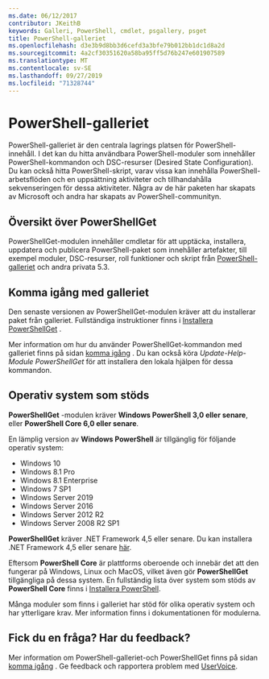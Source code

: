 ```yaml
---
ms.date: 06/12/2017
contributor: JKeithB
keywords: Galleri, PowerShell, cmdlet, psgallery, psget
title: PowerShell-galleriet
ms.openlocfilehash: d3e3b9d8bb3d6cefd3a3bfe79b012bb1dc1d8a2d
ms.sourcegitcommit: 4a2cf30351620a58ba95ff5d76b247e601907589
ms.translationtype: MT
ms.contentlocale: sv-SE
ms.lasthandoff: 09/27/2019
ms.locfileid: "71328744"
---
```

# <a name="the-powershell-gallery"></a>PowerShell-galleriet

PowerShell-galleriet är den centrala lagrings platsen för PowerShell-innehåll. I det kan du hitta användbara PowerShell-moduler som innehåller PowerShell-kommandon och DSC-resurser (Desired State Configuration).
Du kan också hitta PowerShell-skript, varav vissa kan innehålla PowerShell-arbetsflöden och en uppsättning aktiviteter och tillhandahålla sekvenseringen för dessa aktiviteter. Några av de här paketen har skapats av Microsoft och andra har skapats av PowerShell-communityn.

## <a name="powershellget-overview"></a>Översikt över PowerShellGet

PowerShellGet-modulen innehåller cmdletar för att upptäcka, installera, uppdatera och publicera PowerShell-paket som innehåller artefakter, till exempel moduler, DSC-resurser, roll funktioner och skript från [PowerShell-galleriet](https://www.PowerShellGallery.com) och andra privata 5.3.

## <a name="getting-started-with-the-gallery"></a>Komma igång med galleriet

Den senaste versionen av PowerShellGet-modulen kräver att du installerar paket från galleriet.
Fullständiga instruktioner finns i [Installera PowerShellGet](installing-psget.md) .

Mer information om hur du använder PowerShellGet-kommandon med galleriet finns på sidan [komma igång](getting-started.md) . Du kan också köra *Update-Help-Module PowerShellGet* för att installera den lokala hjälpen för dessa kommandon.

## <a name="supported-operating-systems"></a>Operativ system som stöds

**PowerShellGet** -modulen kräver **Windows PowerShell 3,0 eller senare**, eller **PowerShell Core 6,0 eller senare**.

En lämplig version av **Windows PowerShell** är tillgänglig för följande operativ system:

- Windows 10
- Windows 8.1 Pro
- Windows 8.1 Enterprise
- Windows 7 SP1
- Windows Server 2019
- Windows Server 2016
- Windows Server 2012 R2
- Windows Server 2008 R2 SP1

**PowerShellGet** kräver .NET Framework 4,5 eller senare. Du kan installera .NET Framework 4,5 eller senare [här](https://msdn.microsoft.com/library/5a4x27ek.aspx).

Eftersom **PowerShell Core** är plattforms oberoende och innebär det att den fungerar på Windows, Linux och MacOS, vilket även gör **PowerShellGet** tillgängliga på dessa system. En fullständig lista över system som stöds av **PowerShell Core** finns i [Installera PowerShell](/powershell/scripting/setup/installing-powershell).

Många moduler som finns i galleriet har stöd för olika operativ system och har ytterligare krav. Mer information finns i dokumentationen för modulerna.

## <a name="got-a-question-have-feedback"></a>Fick du en fråga? Har du feedback?

Mer information om PowerShell-galleriet-och PowerShellGet finns på sidan [komma igång](getting-started.md) . Ge feedback och rapportera problem med [UserVoice](http://windowsserver.uservoice.com/forums/301869-powershell).
